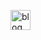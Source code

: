  <a href="https://japh.se"><img width="32px" alt="blog" title="blog" src="https://www.japh.se/favicon.ico"/></a>
&#8287;&#8287;&#8287;&#8287;&#8287;<br>

